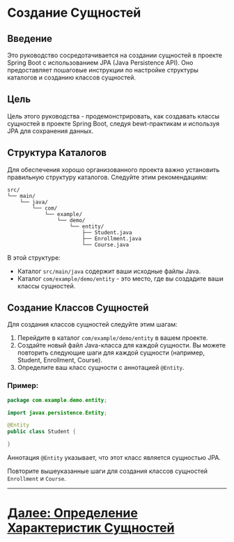 # Создание Сущностей

## Введение

Это руководство сосредотачивается на создании сущностей в проекте Spring Boot с использованием JPA (Java Persistence API). Оно предоставляет пошаговые инструкции по настройке структуры каталогов и созданию классов сущностей.

## Цель

Цель этого руководства - продемонстрировать, как создавать классы сущностей в проекте Spring Boot, следуя bewt-практикам и используя JPA для сохранения данных.

## Структура Каталогов

Для обеспечения хорошо организованного проекта важно установить правильную структуру каталогов. Следуйте этим рекомендациям:

```
src/
└── main/
    └── java/
        └── com/
            └── example/
                └── demo/
                    └── entity/
                        ├── Student.java
                        ├── Enrollment.java
                        └── Course.java

```

В этой структуре:
- Каталог `src/main/java` содержит ваши исходные файлы Java.
- Каталог `com/example/demo/entity` - это место, где вы создадите ваши классы сущностей.

## Создание Классов Сущностей

Для создания классов сущностей следуйте этим шагам:

1. Перейдите в каталог `com/example/demo/entity` в вашем проекте.
2. Создайте новый файл Java-класса для каждой сущности. Вы можете повторить следующие шаги для каждой сущности (например, Student, Enrollment, Course).
3. Определите ваш класс сущности с аннотацией `@Entity`.

### Пример:

```java
package com.example.demo.entity;

import javax.persistence.Entity;

@Entity
public class Student {

}
```

Аннотация `@Entity` указывает, что этот класс является сущностью JPA.

Повторите вышеуказанные шаги для создания классов сущностей `Enrollment` и `Course`.

---

# [Далее: Определение Характеристик Сущностей](characteristics.md)
